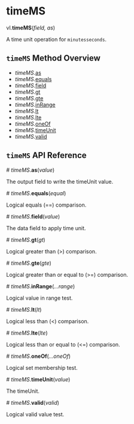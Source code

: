 # timeMS

vl.<b>timeMS</b>(<em>field, as</em>)

A time unit operation for <code>minutesseconds</code>.

## <code>timeMS</code> Method Overview

* <em>timeMS</em>.<a href="#as">as</a>
* <em>timeMS</em>.<a href="#equals">equals</a>
* <em>timeMS</em>.<a href="#field">field</a>
* <em>timeMS</em>.<a href="#gt">gt</a>
* <em>timeMS</em>.<a href="#gte">gte</a>
* <em>timeMS</em>.<a href="#inRange">inRange</a>
* <em>timeMS</em>.<a href="#lt">lt</a>
* <em>timeMS</em>.<a href="#lte">lte</a>
* <em>timeMS</em>.<a href="#oneOf">oneOf</a>
* <em>timeMS</em>.<a href="#timeUnit">timeUnit</a>
* <em>timeMS</em>.<a href="#valid">valid</a>

## <code>timeMS</code> API Reference

<a name="as">#</a>
<em>timeMS</em>.<b>as</b>(<em>value</em>)

The output field to write the timeUnit value.

<a name="equals">#</a>
<em>timeMS</em>.<b>equals</b>(<em>equal</em>)

Logical equals (==) comparison.

<a name="field">#</a>
<em>timeMS</em>.<b>field</b>(<em>value</em>)

The data field to apply time unit.

<a name="gt">#</a>
<em>timeMS</em>.<b>gt</b>(<em>gt</em>)

Logical greater than (>) comparison.

<a name="gte">#</a>
<em>timeMS</em>.<b>gte</b>(<em>gte</em>)

Logical greater than or equal to (>=) comparison.

<a name="inRange">#</a>
<em>timeMS</em>.<b>inRange</b>(<em>...range</em>)

Logical value in range test.

<a name="lt">#</a>
<em>timeMS</em>.<b>lt</b>(<em>lt</em>)

Logical less than (<) comparison.

<a name="lte">#</a>
<em>timeMS</em>.<b>lte</b>(<em>lte</em>)

Logical less than or equal to (<=) comparison.

<a name="oneOf">#</a>
<em>timeMS</em>.<b>oneOf</b>(<em>...oneOf</em>)

Logical set membership test.

<a name="timeUnit">#</a>
<em>timeMS</em>.<b>timeUnit</b>(<em>value</em>)

The timeUnit.

<a name="valid">#</a>
<em>timeMS</em>.<b>valid</b>(<em>valid</em>)

Logical valid value test.

